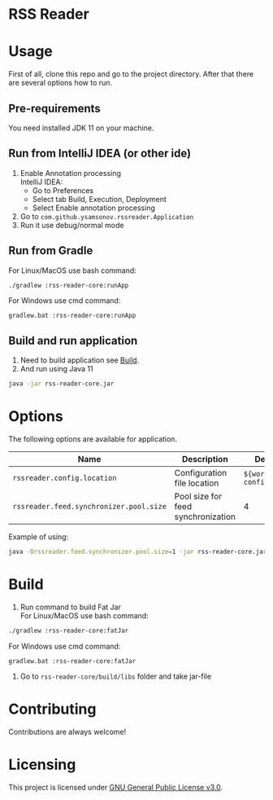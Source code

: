 # RSS Reader

# Usage
First of all, clone this repo and go to the project directory.
After that there are several options how to run.

## Pre-requirements
You need installed JDK 11 on your machine.

## Run from IntelliJ IDEA (or other ide)
1. Enable Annotation processing  
IntelliJ IDEA: 
    * Go to Preferences
    * Select tab Build, Execution, Deployment
    * Select Enable annotation processing
1. Go to `com.github.ysamsonov.rssreader.Application`
1. Run it use debug/normal mode

## Run from Gradle 
For Linux/MacOS use bash command:  
```bash
./gradlew :rss-reader-core:runApp
```
For Windows use cmd command:  
```batch
gradlew.bat :rss-reader-core:runApp
```

## Build and run application
1. Need to build application see [Build](#build).
2. And run using Java 11  
```bash
java -jar rss-reader-core.jar
```

# Options
The following options are available for application.  

|Name|Description|Default value|
|---|---|---|
|`rssreader.config.location`|Configuration file location|`${workdir}/reader-config.json`|
|`rssreader.feed.synchronizer.pool.size`|Pool size for feed synchronization|4|

Example of using:
```bash
java -Drssreader.feed.synchronizer.pool.size=1 -jar rss-reader-core.jar
```

# Build
1. Run command to build Fat Jar  
For Linux/MacOS use bash command:  
```bash
./gradlew :rss-reader-core:fatJar
```
For Windows use cmd command:  
```batch
gradlew.bat :rss-reader-core:fatJar
```
1. Go to `rss-reader-core/build/libs` folder and take jar-file

# Contributing
Contributions are always welcome!

# Licensing
This project is licensed under [GNU General Public License v3.0](LICENSE).
